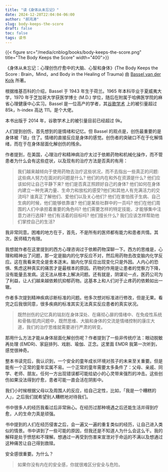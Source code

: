 ```yaml
---
title: "读《身体从未忘记》"
date: 2024-12-28T22:04:04-06:00
author: "郝鸿涛"
slug: body-keeps-the-score
draft: false
toc: false
tags: 读书
---
```

{{< figure src="/media/cnblog/books/body-keeps-the-score.png" title="The Body Keeps the Score" width="400">}}

《身体从未忘记：心理创伤疗愈中的大脑、心智和身体》(The Body Keeps the Score : Brain，Mind，and Body in the Healing of Trauma) 由 [Bassel van der Kolk](https://en.wikipedia.org/wiki/Bessel_van_der_Kolk) 所著。

根据维基百科的介绍，Bassel 于 1943 年生于荷兰。1965 年本科毕业于夏威夷大学，1970 年于芝加哥大学获医学博士 (M.D.) 学位，随后在附属于哈佛医学院的麻省心理健康中心实习。Bassel 是一位高产的学者，其[谷歌学术](https://scholar.google.com/citations?user=1oHBFlMAAAAJ&hl=en&oi=ao) 上的被引量超过 85k，h-index 高达 111。是个大佬。

本书出版于 2014 年，谷歌学术上的被引量目前已经超过 9k。

人们提到创伤，首先想到的是情绪和记忆。但 Bassel 的观点是，创伤最重要的是身体被「锁」住了。情绪的直接反应是身体的感觉。创伤者的突破口不在于化解情绪，而在于在身体层面化解创伤的残余。

作者提到，在美国，心理治疗和精神病治疗太过于依赖药物和机械化操作，而不管患者为什么会有这些症状，以及现有的治疗方法是否真的有用：

>我们越来越倾向于使用药物去治疗这些状况，而不去指出一些真正的问题: 这些病人努力在面对的问题是什么? 他们的内在和外在资源是什么? 他们应该如何让自己平静下来? 他们是否真正照顾好自己的身体? 他们如何在身体内建立一种充满力量、生命力和放松的感受?他们和其他人有充满活力的交流吗? 谁真正了解他们、爱他们以及关心他们? 他们在害怕孩子生病、自己生病的时候，他们能够依靠谁? 他们是某些社群中的一员吗? 他们在他们周围的人们中承担着重要的角色吗? 他们需要怎样的特定技能，才能够集中注意力进行选择? 他们有活着的目标吗? 他们擅长什么? 我们应该怎样帮助他们掌控自己的生活?

我非常同意。困难的地方在于，首先，不是所有的医师都有能力和患者共情。其次，医师精力有限。

我想就作者在这里提到的西方心理咨询过于依赖药物深聊一下。西方的思维是，心理和精神出了问题，那一定是脑内的化学反应不对，然后用药物去改变脑内化学反应。这在我看来完全是舍本逐末。脑内化学反应出现变化只是外因。人内心的恐惧、焦虑这种真实的痛苦才是最根本的原因。药物的作用是让患者的觉察力下降，没有能量去发病。这无法从根本上解决问题。还有就是，阴谋论一点，医药公司为了利益，让人们越来越依赖抗抑郁药物。这基本上和人们对于止疼药的依赖如出一辙。

作者多次提到精神疾病诊断标准的问题。他多次想对标准进行修改，但是无果。看完之后我很同意，很多疾病的标准其实无法真实反应患者的真实状况。

>既然创伤的记忆真的铭刻在身体深处、在痛彻心扉的情绪中、在免疫性系统和骨骼/肌肉问题中，既然思维、大脑和身体的交流是情绪控制的康庄大道，我们的治疗思维就需要进行严肃的转变。

那用什么方法才能从身体层面化解创伤呢？作者提到了一些非传统疗法：眼动脱敏再处理 (EMDR)、家庭排列、戏剧、瑜伽、正念。这里面 EMDR 我第一次听到，感觉很神奇。

整本书读完后，我认识到，一个安全的童年成长环境对孩子的未来至关重要。但是能有一个正常的童年实属不易。一个正常的童年需要太多条件了：父母、亲戚、同学、老师、朋友。任何一方出现错误都可能给幼小的心灵带来强烈的冲击。这些创伤如果没法得到疗愈，患者可能一直会活在阴影中。

我们小时候根据父母以及周围人的反应，给自己定性，比如，「我是一个糟糕的人」，之后我们就希望别人糟糕地对待我们。

书中很多人的经历我看过后非常揪心。在经历过那种境遇之后还能生活并得到疗愈，人的生命力真是顽强。

书中提到的人们在经历侵害之后，会一遍又一遍的重复类似的经历，让自己进入类似的情景。书中讲到了一些可能的原因，但我还是不知道人为什么会这么干。我的解释是处于愤怒和不理解。想通过一再受到伤害来宣泄对于命运的不满以及想通过这种痛苦让自己得到救赎。

安全感很重要。为什么？

>如果你没有内在的安全感，你就很难区分安全与危险。


